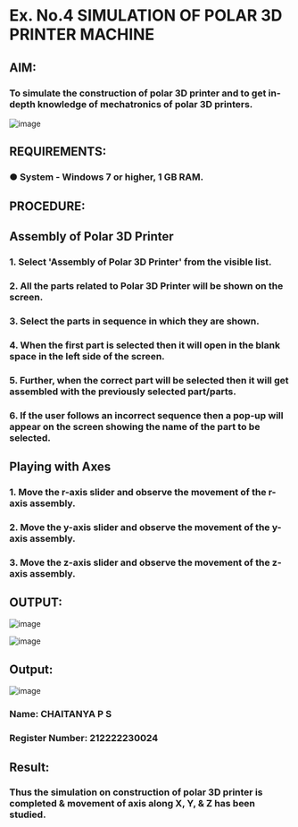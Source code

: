 # Ex. No.4 SIMULATION OF POLAR 3D PRINTER MACHINE


## AIM:
### To simulate the construction of polar 3D printer and to get in-depth knowledge of mechatronics of polar 3D printers.

![image](https://github.com/Sellakumar1987/Ex.-No.-4---SIMULATION-OF-POLAR-3D-PRINTER-MACHINE/assets/113594316/b551f195-9877-49a2-99bb-a9efcfb3381a)

## REQUIREMENTS:
### ●	System - Windows 7 or higher, 1 GB RAM.

## PROCEDURE:

## Assembly of Polar 3D Printer
### 1.	Select 'Assembly of Polar 3D Printer' from the visible list.
### 2.	All the parts related to Polar 3D Printer will be shown on the screen.
### 3.	Select the parts in sequence in which they are shown.
### 4.	When the first part is selected then it will open in the blank space in the left side of the screen.
### 5.	Further, when the correct part will be selected then it will get assembled with the previously selected part/parts.
### 6.	If the user follows an incorrect sequence then a pop-up will appear on the screen showing the name of the part to be selected.

## Playing with Axes
### 1.	Move the r-axis slider and observe the movement of the r-axis assembly.
### 2.	Move the y-axis slider and observe the movement of the y-axis assembly.
### 3.	Move the z-axis slider and observe the movement of the z-axis assembly.

## OUTPUT:
![image](https://github.com/MukeshVelmurugan/Ex.-No.-4---SIMULATION-OF-POLAR-3D-PRINTER-MACHINE/assets/118707363/c6061429-ee38-4d51-8db6-618341c1e22e)


![image](https://github.com/Sellakumar1987/Ex.-No.-4---SIMULATION-OF-POLAR-3D-PRINTER-MACHINE/assets/113594316/88273b69-4e7d-4f42-9115-fb07ac22e4ec)

## Output:
![image](https://github.com/Asilsathik/Ex.-No.-4---SIMULATION-OF-POLAR-3D-PRINTER-MACHINE/assets/119476247/4b644c3f-cfe0-4d57-ac1f-2a75e07be6cf)

### Name: CHAITANYA P S
### Register Number: 212222230024

## Result: 
### Thus the simulation on construction of polar 3D printer is completed & movement of axis along X, Y, & Z has been studied.
